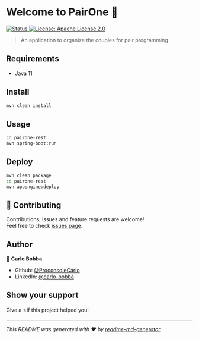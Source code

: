 # Welcome to PairOne 👋

<a href="#">
    <img alt="Status" src="https://img.shields.io/badge/status-✅ Active-brightgreen.svg" />
</a>
<a href="./LICENSE" target="_blank">
    <img alt="License: Apache License 2.0" src="https://img.shields.io/badge/License-Apache%20License%20v2.0-yellow.svg" />
</a>

> An application to organize the couples for pair programming

## Requirements

- Java 11

## Install

```sh
mvn clean install
```

## Usage

```sh
cd pairone-rest
mvn spring-boot:run
```

## Deploy

```sh
mvn clean package
cd pairone-rest
mvn appengine:deploy
```

## 🤝 Contributing

Contributions, issues and feature requests are welcome!<br />Feel free to
check [issues page](https://github.com/ProconsoleCarlo/pairone/issues).

## Author

👤 **Carlo Bobba**

* Github: [@ProconsoleCarlo](https://github.com/ProconsoleCarlo)
* LinkedIn: [@carlo-bobba](https://linkedin.com/in/carlo-bobba)

## Show your support

Give a ⭐️if this project helped you!

***
_This README was generated with ❤️ by [readme-md-generator](https://github.com/kefranabg/readme-md-generator)_